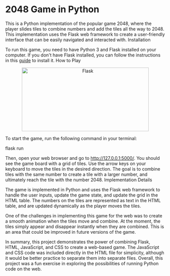 # 2048 Game in Python

This is a Python implementation of the popular game 2048, where the player slides tiles to combine numbers and add the tiles all the way to 2048. This implementation uses the Flask web framework to create a user-friendly interface that can be easily navigated and interacted with.
Installation

To run this game, you need to have Python 3 and Flask installed on your computer. If you don't have Flask installed, you can follow the instructions in this [guide](https://phoenixnap.com/kb/install-flask) to install it.
How to Play

<p align="center">
  <img src="https://camo.githubusercontent.com/14395f3871b0714bcc86674acf940a60bd80b8b4bc26cfd3f6bb5fd4f5a1cfb9/68747470733a2f2f75706c6f61642e77696b696d656469612e6f72672f77696b6970656469612f636f6d6d6f6e732f7468756d622f332f33632f466c61736b5f6c6f676f2e7376672f3132303070782d466c61736b5f6c6f676f2e7376672e706e67" alt="Flask" width="400" height="200" />
</p>


To start the game, run the following command in your terminal:

flask run

Then, open your web browser and go to http://127.0.0.1:5000/. You should see the game board with a grid of tiles. Use the arrow keys on your keyboard to move the tiles in the desired direction. The goal is to combine tiles with the same number to create a tile with a larger number, and ultimately reach the tile with the number 2048.
Implementation Details

The game is implemented in Python and uses the Flask web framework to handle the user inputs, update the game state, and update the grid in the HTML table. The numbers on the tiles are represented as text in the HTML table, and are updated dynamically as the player moves the tiles.

One of the challenges in implementing this game for the web was to create a smooth animation when the tiles move and combine. At the moment, the tiles simply appear and disappear instantly when they are combined. This is an area that could be improved in future versions of the game.

In summary, this project demonstrates the power of combining Flask, HTML, JavaScript, and CSS to create a web-based game. The JavaScript and CSS code was included directly in the HTML file for simplicity, although it would be better practice to separate them into separate files. Overall, this project was a fun exercise in exploring the possibilities of running Python code on the web.
